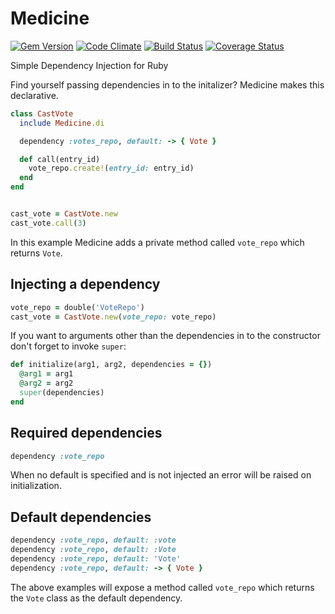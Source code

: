 # Medicine

[![Gem Version](https://badge.fury.io/rb/medicine.png)](http://badge.fury.io/rb/medicine)
[![Code Climate](https://codeclimate.com/github/krisleech/medicine.png)](https://codeclimate.com/github/krisleech/medicine)
[![Build Status](https://travis-ci.org/krisleech/medicine.png?branch=master)](https://travis-ci.org/krisleech/medicine)
[![Coverage Status](https://coveralls.io/repos/krisleech/medicine/badge.png?branch=master)](https://coveralls.io/r/krisleech/medicine?branch=master)

Simple Dependency Injection for Ruby

Find yourself passing dependencies in to the initalizer? Medicine makes this
declarative.

```ruby
class CastVote
  include Medicine.di

  dependency :votes_repo, default: -> { Vote }

  def call(entry_id)
    vote_repo.create!(entry_id: entry_id)
  end
end


cast_vote = CastVote.new
cast_vote.call(3)
```

In this example Medicine adds a private method called `vote_repo` which returns `Vote`.

## Injecting a dependency

```ruby
vote_repo = double('VoteRepo')
cast_vote = CastVote.new(vote_repo: vote_repo)
```

If you want to arguments other than the dependencies in to the constructor
don't forget to invoke `super`:

```ruby
def initialize(arg1, arg2, dependencies = {})
  @arg1 = arg1
  @arg2 = arg2
  super(dependencies)
end
```

## Required dependencies

```ruby
dependency :vote_repo
```

When no default is specified and is not injected an error will be raised on
initialization.

## Default dependencies

```ruby
dependency :vote_repo, default: :vote
dependency :vote_repo, default: :Vote
dependency :vote_repo, default: 'Vote'
dependency :vote_repo, default: -> { Vote }
```

The above examples will expose a method called `vote_repo` which returns the
`Vote` class as the default dependency.
